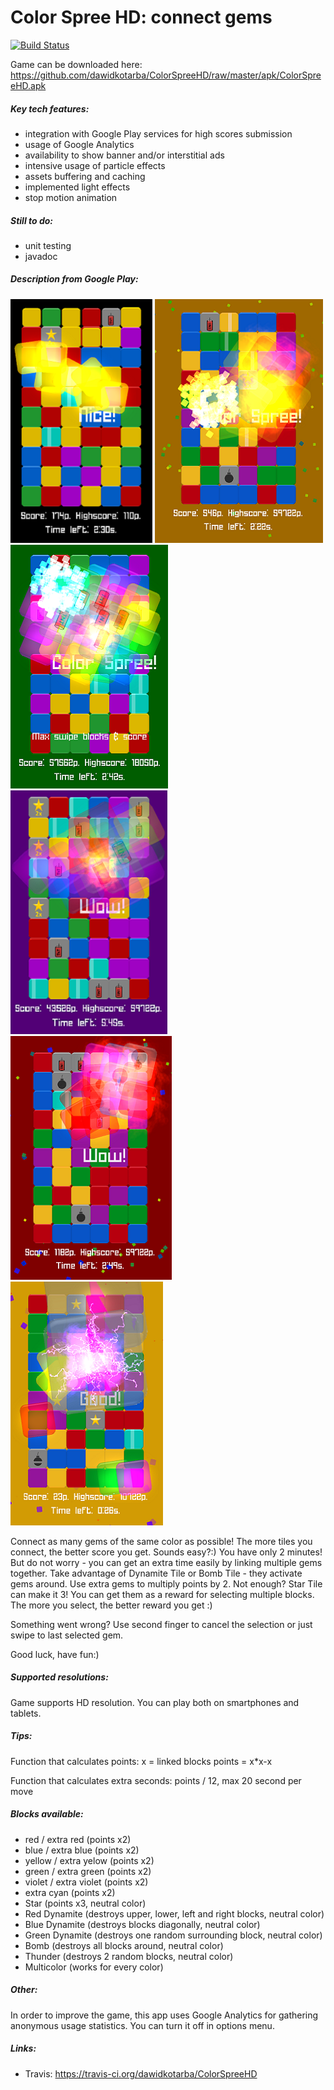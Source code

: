 ﻿# Color Spree HD: connect gems

[![Build Status](https://travis-ci.org/dawidkotarba/ColorSpreeHD.png)](https://travis-ci.org/dawidkotarba/ColorSpreeHD)

Game can be downloaded here:
https://github.com/dawidkotarba/ColorSpreeHD/raw/master/apk/ColorSpreeHD.apk

##### Key tech features:
- integration with Google Play services for high scores submission
- usage of Google Analytics
- availability to show banner and/or interstitial ads
- intensive usage of particle effects
- assets buffering and caching
- implemented light effects
- stop motion animation

##### Still to do:
- unit testing
- javadoc

##### Description from Google Play:

![Screen](https://raw.githubusercontent.com/dawidkotarba/ColorSpreeHD/master/documentation/readme/screen1.png)
![Screen](https://raw.githubusercontent.com/dawidkotarba/ColorSpreeHD/master/documentation/readme/screen9.png)
![Screen](https://raw.githubusercontent.com/dawidkotarba/ColorSpreeHD/master/documentation/readme/screen7.png)
![Screen](https://raw.githubusercontent.com/dawidkotarba/ColorSpreeHD/master/documentation/readme/screen8.png)
![Screen](https://raw.githubusercontent.com/dawidkotarba/ColorSpreeHD/master/documentation/readme/screen2.png)
![Screen](https://raw.githubusercontent.com/dawidkotarba/ColorSpreeHD/master/documentation/readme/screen10.png)

Connect as many gems of the same color as possible! The more tiles you connect, the better score you get. Sounds easy?:) You have only 2 minutes! But do not worry - you can get an extra time easily by linking multiple gems together.
Take advantage of Dynamite Tile or Bomb Tile - they activate gems around.
Use extra gems to multiply points by 2. Not enough? Star Tile can make it 3!
You can get them as a reward for selecting multiple blocks. The more you select, the better reward you get :)

Something went wrong? Use second finger to cancel the selection or just swipe to last selected gem.

Good luck, have fun:)

##### Supported resolutions:
Game supports HD resolution. You can play both on smartphones and tablets.

##### Tips:

Function that calculates points:
x = linked blocks
points = x*x-x

Function that calculates extra seconds:
points / 12, max 20 second per move

##### Blocks available:
- red / extra red (points x2)
- blue / extra blue (points x2)
- yellow / extra yelow (points x2)
- green / extra green (points x2)
- violet / extra violet (points x2)
- extra cyan (points x2)
- Star (points x3, neutral color)
- Red Dynamite (destroys upper, lower, left and right blocks, neutral color)
- Blue Dynamite (destroys blocks diagonally, neutral color)
- Green Dynamite (destroys one random surrounding block, neutral color)
- Bomb (destroys all blocks around, neutral color)
- Thunder (destroys 2 random blocks, neutral color)
- Multicolor (works for every color)

##### Other:
In order to improve the game, this app uses Google Analytics for gathering anonymous usage statistics.
You can turn it off in options menu.

##### Links:
- Travis: https://travis-ci.org/dawidkotarba/ColorSpreeHD

